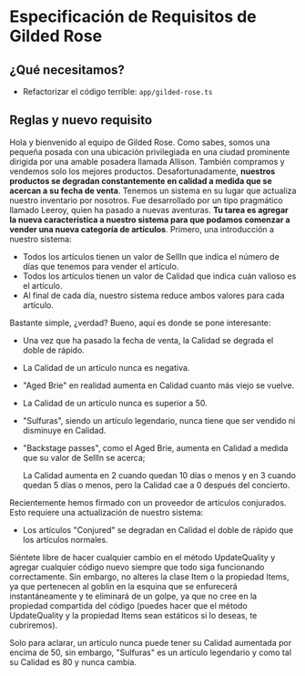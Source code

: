 # Especificación de Requisitos de Gilded Rose

## ¿Qué necesitamos?

- Refactorizar el código terrible: `app/gilded-rose.ts`

## Reglas y nuevo requisito

Hola y bienvenido al equipo de Gilded Rose. Como sabes, somos una pequeña posada con una ubicación privilegiada en una ciudad prominente dirigida por una amable posadera llamada Allison. También compramos y vendemos solo los mejores productos. Desafortunadamente, **nuestros productos se degradan constantemente en calidad a medida que se acercan a su fecha de venta**. Tenemos un sistema en su lugar que actualiza nuestro inventario por nosotros. Fue desarrollado por un tipo pragmático llamado Leeroy, quien ha pasado a nuevas aventuras. **Tu tarea es agregar la nueva característica a nuestro sistema para que podamos comenzar a vender una nueva categoría de artículos**. Primero, una introducción a nuestro sistema:

- Todos los artículos tienen un valor de SellIn que indica el número de días que tenemos para vender el artículo.
- Todos los artículos tienen un valor de Calidad que indica cuán valioso es el artículo.
- Al final de cada día, nuestro sistema reduce ambos valores para cada artículo.

Bastante simple, ¿verdad? Bueno, aquí es donde se pone interesante:
- Una vez que ha pasado la fecha de venta, la Calidad se degrada el doble de rápido.
- La Calidad de un artículo nunca es negativa.
- "Aged Brie" en realidad aumenta en Calidad cuanto más viejo se vuelve.
- La Calidad de un artículo nunca es superior a 50.
- "Sulfuras", siendo un artículo legendario, nunca tiene que ser vendido ni disminuye en Calidad.
- "Backstage passes", como el Aged Brie, aumenta en Calidad a medida que su valor de SellIn se acerca;
	
    La Calidad aumenta en 2 cuando quedan 10 días o menos y en 3 cuando quedan 5 días o menos, pero la Calidad cae a 0 después del concierto.

Recientemente hemos firmado con un proveedor de artículos conjurados. Esto requiere una actualización de nuestro sistema:

- Los artículos "Conjured" se degradan en Calidad el doble de rápido que los artículos normales.

Siéntete libre de hacer cualquier cambio en el método UpdateQuality y agregar cualquier código nuevo siempre que todo siga funcionando correctamente. Sin embargo, no alteres la clase Item o la propiedad Items, ya que pertenecen al goblin en la esquina que se enfurecerá instantáneamente y te eliminará de un golpe, ya que no cree en la propiedad compartida del código (puedes hacer que el método UpdateQuality y la propiedad Items sean estáticos si lo deseas, te cubriremos).

Solo para aclarar, un artículo nunca puede tener su Calidad aumentada por encima de 50, sin embargo, "Sulfuras" es un artículo legendario y como tal su Calidad es 80 y nunca cambia.